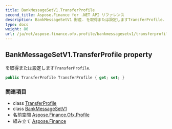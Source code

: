 ```yaml
---
title: BankMessageSetV1.TransferProfile
second_title: Aspose.Finance for .NET API リファレンス
description: BankMessageSetV1 財産. を取得または設定しますTransferProfile.
type: docs
weight: 80
url: /ja/net/aspose.finance.ofx.profile/bankmessagesetv1/transferprofile/
---
```

## BankMessageSetV1.TransferProfile property

を取得または設定します`TransferProfile`.

```csharp
public TransferProfile TransferProfile { get; set; }
```

### 関連項目

* class [TransferProfile](../../transferprofile/)
* class [BankMessageSetV1](../)
* 名前空間 [Aspose.Finance.Ofx.Profile](../../bankmessagesetv1/)
* 組み立て [Aspose.Finance](../../../)



